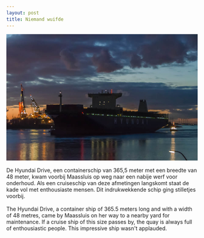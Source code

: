 ```yaml
---
layout: post
title: Niemand wuifde
---
```


![containerschip](/images/containerschip.jpg)

De Hyundai Drive, een containerschip van 365,5 meter met een breedte van 48 meter, kwam voorbij Maassluis op weg naar een nabije werf voor onderhoud. Als een cruiseschip van deze afmetingen langskomt staat de kade vol met enthousiaste mensen. Dit indrukwekkende schip ging stilletjes voorbij.
<br><br>
The Hyundai Drive, a container ship of 365.5 meters long and with a width of 48 metres, came by Maassluis on her way to a nearby yard for maintenance. If a cruise ship of this size passes by, the quay is always full of enthousiastic people. This impressive ship wasn't applauded.